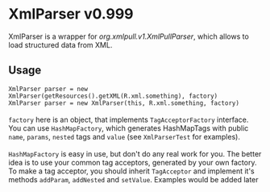 XmlParser v0.999
================
XmlParser is a wrapper for _org.xmlpull.v1.XmlPullParser_, which allows to load structured data from XML.


Usage
----------------
`XmlParser parser = new XmlParser(getResources().getXML(R.xml.something), factory)` <br/>
`XmlParser parser = new XmlParser(this, R.xml.something, factory)` <br/><br/>
`factory` here is an object, that implements `TagAcceptorFactory` interface. You can use `HashMapFactory`,
 which generates HashMapTags with public `name`, `params`, `nested` tags and `value` (see `XmlParserTest` for examples).
<br/><br/>
`HashMapFactory` is easy in use, but don't do any real work for you. The better idea is to use your common tag acceptors, generated by your own factory.
 To make a tag acceptor, you should inherit `TagAcceptor` and implement it's methods `addParam`, `addNested` and `setValue`. Examples would be added later
